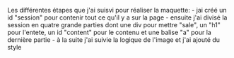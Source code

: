 Les différentes étapes que j'ai suisvi pour réaliser la maquette:
    - jai créé un id "session" pour contenir tout ce qu'il y a sur la page
    - ensuite j'ai divisé la session en quatre grande parties dont une div pour mettre "sale", un "h1" pour l'entete, un id "content" pour le contenu et une balise "a" pour la dernière partie
    - à la suite j'ai suivie la logique de l'image et j'ai ajouté du style 
